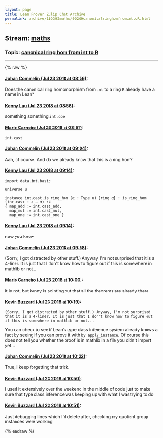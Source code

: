 ```yaml
---
layout: page
title: Lean Prover Zulip Chat Archive 
permalink: archive/116395maths/96209canonicalringhomfrominttoR.html
---
```


## Stream: [maths](index.html)
### Topic: [canonical ring hom from int to R](96209canonicalringhomfrominttoR.html)

---


{% raw %}
#### [ Johan Commelin (Jul 23 2018 at 08:56)](https://leanprover.zulipchat.com/#narrow/stream/116395-maths/topic/canonical%20ring%20hom%20from%20int%20to%20R/near/130132971):
Does the canonical ring homomorphism from `int` to a ring `R` already have a name in Lean?

#### [ Kenny Lau (Jul 23 2018 at 08:56)](https://leanprover.zulipchat.com/#narrow/stream/116395-maths/topic/canonical%20ring%20hom%20from%20int%20to%20R/near/130132977):
something something `int.coe`

#### [ Mario Carneiro (Jul 23 2018 at 08:57)](https://leanprover.zulipchat.com/#narrow/stream/116395-maths/topic/canonical%20ring%20hom%20from%20int%20to%20R/near/130132982):
`int.cast`

#### [ Johan Commelin (Jul 23 2018 at 09:04)](https://leanprover.zulipchat.com/#narrow/stream/116395-maths/topic/canonical%20ring%20hom%20from%20int%20to%20R/near/130133232):
Aah, of course. And do we already know that this is a ring hom?

#### [ Kenny Lau (Jul 23 2018 at 09:14)](https://leanprover.zulipchat.com/#narrow/stream/116395-maths/topic/canonical%20ring%20hom%20from%20int%20to%20R/near/130133599):
```lean
import data.int.basic

universe u

instance int.cast.is_ring_hom (α : Type u) [ring α] : is_ring_hom (int.cast : ℤ → α) :=
{ map_add := int.cast_add,
  map_mul := int.cast_mul,
  map_one := int.cast_one }
```

#### [ Kenny Lau (Jul 23 2018 at 09:14)](https://leanprover.zulipchat.com/#narrow/stream/116395-maths/topic/canonical%20ring%20hom%20from%20int%20to%20R/near/130133600):
now you know

#### [ Johan Commelin (Jul 23 2018 at 09:58)](https://leanprover.zulipchat.com/#narrow/stream/116395-maths/topic/canonical%20ring%20hom%20from%20int%20to%20R/near/130135077):
(Sorry, I got distracted by other stuff.) Anyway, I'm not surprised that it is a 4-liner. It is just that I don't know how to figure out if this is somewhere in mathlib or not...

#### [ Mario Carneiro (Jul 23 2018 at 10:00)](https://leanprover.zulipchat.com/#narrow/stream/116395-maths/topic/canonical%20ring%20hom%20from%20int%20to%20R/near/130135209):
it is not, but kenny is pointing out that all the theorems are already there

#### [ Kevin Buzzard (Jul 23 2018 at 10:19)](https://leanprover.zulipchat.com/#narrow/stream/116395-maths/topic/canonical%20ring%20hom%20from%20int%20to%20R/near/130135926):
```quote
(Sorry, I got distracted by other stuff.) Anyway, I'm not surprised that it is a 4-liner. It is just that I don't know how to figure out if this is somewhere in mathlib or not...
```
You can check to see if Lean's type class inference system already knows a fact by seeing if you can prove it with `by apply_instance`. Of course this does not tell you whether the proof is in mathlib in a file you didn't import yet...

#### [ Johan Commelin (Jul 23 2018 at 10:22)](https://leanprover.zulipchat.com/#narrow/stream/116395-maths/topic/canonical%20ring%20hom%20from%20int%20to%20R/near/130136073):
True, I keep forgetting that trick.

#### [ Kevin Buzzard (Jul 23 2018 at 10:50)](https://leanprover.zulipchat.com/#narrow/stream/116395-maths/topic/canonical%20ring%20hom%20from%20int%20to%20R/near/130137120):
I used it extensively over the weekend in the middle of code just to make sure that type class inference was keeping up with what I was trying to do

#### [ Kevin Buzzard (Jul 23 2018 at 10:51)](https://leanprover.zulipchat.com/#narrow/stream/116395-maths/topic/canonical%20ring%20hom%20from%20int%20to%20R/near/130137155):
Just debugging lines which I'd delete after, checking my quotient group instances were working


{% endraw %}
